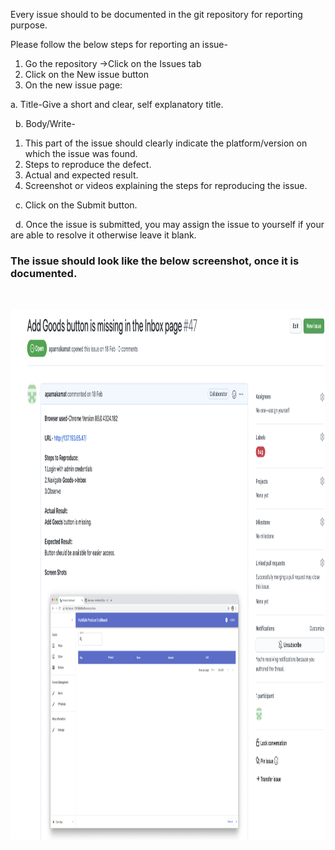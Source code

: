 Every issue should to be documented in the git repository for reporting purpose.

Please follow the below steps for reporting an issue-

1. Go the repository ->Click on the Issues tab
2. Click on the New issue button
3. On the new issue page:
   &nbsp;

  a. Title-Give a short and clear, self explanatory title.

  &nbsp;
  b. Body/Write- 

   1. This part of the issue should clearly indicate the platform/version on which the issue was found.
   2. Steps to reproduce the defect.
   3. Actual and expected result.
   4. Screenshot or videos explaining the steps for reproducing the issue.

&nbsp;
  c. Click on the Submit button.

 &nbsp; 
  d. Once the issue is submitted, you may assign the issue to yourself if your are able to resolve it otherwise leave it blank.

     
   ### The issue should look like the below screenshot, once it is documented.
   &nbsp;

   <img src="https://github.com/NutriSafe-DLT/nutrisafe/blob/documentation-cleanup-and-update/assets/images/Issue%20screenshot.png" alt="Issue"
	 title="Issue" width="900" height="850" />

 